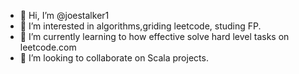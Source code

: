 - 👋 Hi, I’m @joestalker1
- 👀 I’m interested in algorithms,griding leetcode, studing FP.
- 🌱 I’m currently learning to how effective solve hard level tasks on leetcode.com
- 💞️ I’m looking to collaborate on Scala projects.


<!---
joestalker1/joestalker1 is a ✨ special ✨ repository because its `README.md` (this file) appears on your GitHub profile.
You can click the Preview link to take a look at your changes.
--->
